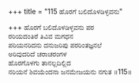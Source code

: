 +++
title = "115 ಹೊರಗೆ ಬಲಿದೊಳಡಿಳ್ಳವನು"

+++
ಹೊರಗೆ ಬಲಿದೊಳಡಿಳ್ಳವನು ಪರ  
ರರಿಯದಂತಿರೆ ತಿವಿವ ಮಗಧನ   
ಪರಿಯನರಿದನು ದನುಜರಿಪು ಪರರಿಂತಜ್ಞನಲೆ  
ಅರಿವುದರಿದೆ ಚರಾಚರಂಗಳ   
ಹೊರಗೊಳಗು ತಾನಲ್ಲದಿಲ್ಲಿದ  
ನರಿಯನೆ ಶಿವಯೆಂದನಾ ಜನಮೇಜಯನು ನಗುತ      ॥115॥